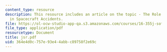 ```yaml
---
content_type: resource
description: This resource includes an article on the topic - The Role of Software
  in Spacecraft Accidents.
file: https://ol-ocw-studio-app-qa.s3.amazonaws.com/courses/16-355j-software-engineering-concepts-fall-2005/364e4d0c757e93e44abbc89758f2e69c_jsr.pdf
file_type: application/pdf
resourcetype: Document
title: jsr.pdf
uid: 364e4d0c-757e-93e4-4abb-c89758f2e69c
---
```

